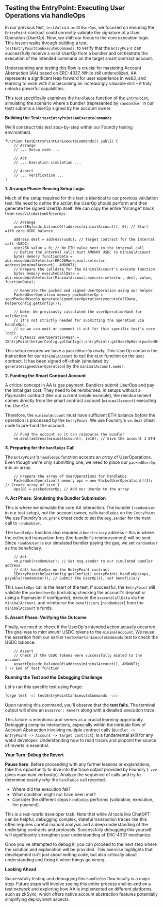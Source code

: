 ## Testing the EntryPoint: Executing User Operations via handleOps

In our previous test, `testValidationOfUserOps`, we focused on ensuring the `EntryPoint` contract could correctly validate the signature of a User Operation (UserOp). Now, we shift our focus to the core execution logic. This lesson walks through building a test, `testEntryPointCanExecuteCommands`, to verify that the `EntryPoint` can successfully receive a valid UserOp from a bundler and orchestrate the execution of the intended command on the target smart contract account.

Understanding and testing this flow is crucial for mastering Account Abstraction (AA) based on ERC-4337. While still underutilized, AA represents a significant leap forward for user experience in web3, and learning to work with it is becoming an increasingly valuable skill – it truly unlocks powerful capabilities.

This test specifically examines the `handleOps` function of the `EntryPoint`, simulating the scenario where a bundler (represented by `randomUser` in our test) submits a UserOp signed by the account owner.

**Building the Test: `testEntryPointCanExecuteCommands`**

We'll construct this test step-by-step within our Foundry testing environment.

```solidity
function testEntryPointCanExecuteCommands() public {
    // Arrange
    // ... Setup code ...

    // Act
    // ... Execution simulation ...

    // Assert
    // ... Verification ...
}
```

**1. Arrange Phase: Reusing Setup Logic**

Much of the setup required for this test is identical to our previous validation test. We need to define the action the UserOp should perform and then generate the signed UserOp itself. We can copy the entire "Arrange" block from `testValidationOfUserOps`.

```solidity
    // Arrange
    assertEq(usdc.balanceOf(address(minimalAccount)), 0); // Start with zero USDC balance

    address dest = address(usdc); // Target contract for the internal call (USDC)
    uint256 value = 0; // No ETH value sent in the internal call
    // Define the internal call: mint AMOUNT USDC to minimalAccount
    bytes memory functionData = abi.encodeWithSelector(ERC20Mock.mint.selector, address(minimalAccount), AMOUNT);
    // Prepare the calldata for the minimalAccount's execute function
    bytes memory executeCallData = abi.encodeWithSelector(MinimalAccount.execute.selector, dest, value, functionData);

    // Generate the packed and signed UserOperation using our helper
    PackedUserOperation memory packedUserOp = sendPackedUserOp.generateSignedUserOperation(executeCallData, helperConfig.getConfig());

    // Note: We previously calculated the userOperationHash for validation.
    // It's not strictly needed for submitting the operation via handleOps,
    // so we can omit or comment it out for this specific test's core logic.
    // bytes32 userOperationHash = IEntryPoint(helperConfig.getConfig().entryPoint).getUserOpHash(packedUserOp);
```

This setup ensures we have a `packedUserOp` ready. This UserOp contains the instruction for our `minimalAccount` to call the `mint` function on the `usdc` contract. It has been signed off-chain (simulated by `generateSignedUserOperation`) by the `minimalAccount.owner`.

**2. Funding the Smart Contract Account**

A critical concept in AA is gas payment. Bundlers submit UserOps and pay the initial gas cost. They need to be reimbursed. In setups without a Paymaster contract (like our current simple example), the reimbursement comes directly from the smart contract account (`minimalAccount`) executing the UserOp.

Therefore, the `minimalAccount` must have sufficient ETH balance *before* the operation is processed by the `EntryPoint`. We use Foundry's `vm.deal` cheat code to pre-fund the account.

```solidity
    // Fund the account so it can reimburse the bundler
    vm.deal(address(minimalAccount), 1e18); // Give the account 1 ETH
```

**3. Preparing for the `handleOps` Call**

The `EntryPoint`'s `handleOps` function accepts an *array* of UserOperations. Even though we're only submitting one, we need to place our `packedUserOp` into an array.

```solidity
    // Prepare the array of UserOperations for handleOps
    PackedUserOperation[] memory ops = new PackedUserOperation[](1); // Create array of size 1
    ops[0] = packedUserOp; // Add our UserOp to the array
```

**4. Act Phase: Simulating the Bundler Submission**

This is where we simulate the core AA interaction. The bundler (`randomUser` in our test setup), *not* the account owner, calls `handleOps` on the `EntryPoint`. We use Foundry's `vm.prank` cheat code to set the `msg.sender` for the next call to `randomUser`.

The `handleOps` function also requires a `beneficiary` address – this is where the collected transaction fees (the bundler's reimbursement) will be sent. Since `randomUser` is our simulated bundler paying the gas, we set `randomUser` as the beneficiary.

```solidity
    // Act
    vm.prank(randomUser); // Set msg.sender to our simulated bundler address
    // Call handleOps on the EntryPoint contract
    IEntryPoint(helperConfig.getConfig().entryPoint).handleOps(ops, payable(randomUser)); // Submit the UserOp(s), set beneficiary
```

This `handleOps` call is the heart of the test. If successful, the `EntryPoint` will validate the `packedUserOp` (including checking the account's deposit or using a Paymaster if configured), execute the `executeCallData` via the `minimalAccount`, and reimburse the `beneficiary` (`randomUser`) from the `minimalAccount`'s funds.

**5. Assert Phase: Verifying the Outcome**

Finally, we need to check if the UserOp's intended action actually occurred. The goal was to mint `AMOUNT` USDC tokens to the `minimalAccount`. We reuse the assertion from our earlier `testOwnerCanExecuteCommands` test to check the USDC balance.

```solidity
    // Assert
    // Check if the USDC tokens were successfully minted to the account
    assertEq(usdc.balanceOf(address(minimalAccount)), AMOUNT);
} // End of test function
```

**Running the Test and the Debugging Challenge**

Let's run this specific test using Forge:

```bash
forge test -mt testEntryPointCanExecuteCommands -vvv
```

Upon running this command, you'll observe that the **test fails**. The terminal output will show an `EvmError: Revert` along with a detailed execution trace.

This failure is intentional and serves as a crucial learning opportunity. Debugging complex interactions, especially within the intricate flow of Account Abstraction involving multiple contract calls (`Bundler -> EntryPoint -> Account -> Target Contract`), is a fundamental skill for any web3 developer. Understanding how to read traces and pinpoint the source of reverts is essential.

**Your Turn: Debug the Revert**

**Pause here.** Before proceeding with any further lessons or explanations, take this opportunity to dive into the trace output provided by Foundry (`-vvv` gives maximum verbosity). Analyze the sequence of calls and try to determine exactly *why* the `handleOps` call reverted.

*   Where did the execution fail?
*   What condition might not have been met?
*   Consider the different steps `handleOps` performs (validation, execution, fee payment).

This is a real-world developer task. Note that while AI tools like ChatGPT can be helpful, debugging complex, stateful transaction traces like this often requires careful manual analysis and a deep understanding of the underlying contracts and protocols. Successfully debugging this yourself will significantly strengthen your understanding of ERC-4337 mechanics.

Once you've attempted to debug it, you can proceed to the next step where the solution and explanation will be provided. This exercise highlights that development isn't just about writing code, but also critically about understanding and fixing it when things go wrong.

**Looking Ahead**

Successfully testing and debugging this `handleOps` flow locally is a major step. Future steps will involve seeing this entire process end-to-end on a test network and exploring how AA is implemented on different platforms, such as zkSync, which offers native account abstraction features potentially simplifying deployment aspects.